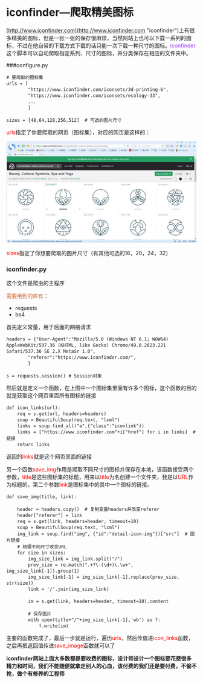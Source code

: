 # iconfinder—爬取精美图标

[http://www.iconfinder.com](http://www.iconfinder.com "iconfinder")上有很多精美的图标，但是一张一张的保存很麻烦，当然网站上也可以下载一系列的图标，不过在他自带的下载方式下载的话只能一次下载一种尺寸的图标。<font color="#9933ff">iconfinder</font>这个脚本可以自动爬取指定系列、尺寸的图标，并分类保存在相应的文件夹中。

###configure.py

	# 要爬取的图标集
	urls = [
			"https://www.iconfinder.com/iconsets/3d-printing-6",
			"https://www.iconfinder.com/iconsets/ecology-33",
    		...
			]

	sizes = [48,64,128,256,512]  # 可选的图片尺寸

<font color="red">urls</font>指定了你要爬取的网页（图标集），对应的网页是这样的：

![screenshot](https://github.com/JIMhackKING/icon-finder/blob/master/screenshot.png)

<font color="red">sizes</font>指定了你想要爬取的图片尺寸（有其他可选的16，20，24，32）

### iconfinder.py

这个文件是爬虫的主程序

<font color="#CC6633">需要用到的库有</font>：

- requests
- bs4

首先定义常量，用于后面的网络请求

	headers = {"User-Agent":"Mozilla/5.0 (Windows NT 6.1; WOW64) AppleWebKit/537.36 (KHTML, like Gecko) Chrome/49.0.2623.221 Safari/537.36 SE 2.X MetaSr 1.0",
			"referer":"https://www.iconfinder.com/",
			}

	s = requests.session() # Session对象

然后就是定义一个函数，在上图中一个图标集里面有许多个图标，这个函数的目的就是获取这个网页里面所有图标的链接

	def icon_links(url):
		req = s.get(url, headers=headers)
		soup = BeautifulSoup(req.text, "lxml")
		links = soup.find_all("a",{"class":"iconlink"})
		links = ["https://www.iconfinder.com"+i["href"] for i in links]  # 链接
		return links

返回的<font color="red">links</font>就是这个网页里面的链接

另一个函数<font color="red">save_img</font>作用是爬取不同尺寸的图标并保存在本地，该函数接受两个参数，<font color="red">title</font>是这些图标集的标题，用来以<font color="red">title</font>为名创建一个文件夹，我是以<font color="red">URL</font>作为标题的，第二个参数<font color="red">link</font>是图标集中的其中一个图标的链接。

	def save_img(title, link):
	
		header = headers.copy()  # 复制变量headers并改变referer
		header["referer"] = link
		req = s.get(link, headers=header, timeout=10)
		soup = BeautifulSoup(req.text, "lxml")
		img_link = soup.find("img", {"id":"detail-icon-img"})["src"]  # 图片链接
		# 根据不同尺寸改变URL
		for size in sizes:
			img_size_link = img_link.split("/")
			prev_size = re.match(".+?\-(\d+)\.\w+", img_size_link[-1]).group(1)
			img_size_link[-1] = img_size_link[-1].replace(prev_size, str(size))
			link = '/'.join(img_size_link)
	
			im = s.get(link, headers=header, timeout=10).content
	
			# 保存图片
			with open(title+"/"+img_size_link[-1],'wb') as f:
				f.write(im)

主要的函数完成了，最后一步就是运行，遍历<font color="red">urls</font>，然后传值进<font color="red">icon\_links</font>函数，之后再把返回值传进<font color="red">save\_image</font>函数就可以了

**iconfinder网站上面大多数都是要收费的图标，设计师设计一个图标要花费很多精力和时间，我们不能随便就拿走别人的心血，该付费的我们还是要付费，不偷不抢，做个有修养的工程师**